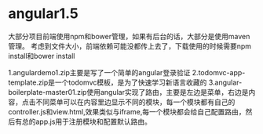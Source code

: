 # angular1.5
大部分项目前端使用npm和bower管理，如果有后台的话，大部分是使用maven管理。
考虑到文件大小，前端依赖可能没都传上去了，下载使用的时候需要npm install和bower install

1.angulardemo1.zip主要是写了一个简单的angular登录验证
2.todomvc-app-template.zip是一个todomvc模板，是为了快速学习新语言收藏的
3.angular-boilerplate-master01.zip使用angular实现了路由，主要是左边是菜单，右边是内容，点击不同菜单可以在内容里边显示不同的模块，每一个模块都有自己的controller.js和view.html,效果类似与iframe,每一个模块都会给自己配置路由，然后有总的app.js用于注册模块和配置默认路由。
